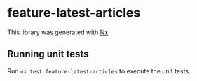 # feature-latest-articles

This library was generated with [Nx](https://nx.dev).

## Running unit tests

Run `nx test feature-latest-articles` to execute the unit tests.
